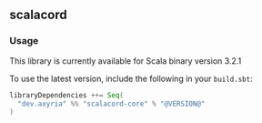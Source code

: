 ## scalacord

### Usage

This library is currently available for Scala binary version 3.2.1

To use the latest version, include the following in your `build.sbt`:

```scala
libraryDependencies ++= Seq(
  "dev.axyria" %% "scalacord-core" % "@VERSION@"
)
```
